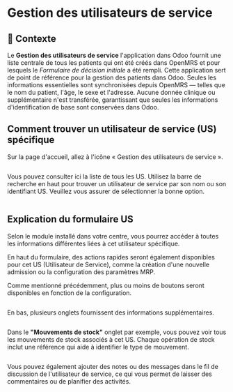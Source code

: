 # Gestion des utilisateurs de service

## **🧭** Contexte&#x20;

Le **Gestion des utilisateurs de service** l'application dans Odoo fournit une liste centrale de tous les patients qui ont été créés dans OpenMRS et pour lesquels le _Formulaire de décision initiale_ a été rempli. Cette application sert de point de référence pour la gestion des patients dans Odoo. Seules les informations essentielles sont synchronisées depuis OpenMRS — telles que le nom du patient, l'âge, le sexe et l'adresse. Aucune donnée clinique ou supplémentaire n'est transférée, garantissant que seules les informations d'identification de base sont conservées dans Odoo.

## Comment trouver un utilisateur de service (US) spécifique&#x20;

Sur la page d'accueil, allez à l'icône « Gestion des utilisateurs de service ».&#x20;

<figure><img src="https://2479359880-files.gitbook.io/~/files/v0/b/gitbook-x-prod.appspot.com/o/spaces%2FnTWGcVv7ikvz7HIC0Dby%2Fuploads%2FwgYqssYNXVtjPhYKKBCa%2Fimage.png?alt=media&#x26;token=e2aac634-e10d-49ba-b5c1-4b7793532432" alt=""><figcaption></figcaption></figure>

Vous pouvez consulter ici la liste de tous les US. Utilisez la barre de recherche en haut pour trouver un utilisateur de service par son nom ou son identifiant US. Veuillez vous assurer de sélectionner la bonne option.

<figure><img src="https://2479359880-files.gitbook.io/~/files/v0/b/gitbook-x-prod.appspot.com/o/spaces%2FnTWGcVv7ikvz7HIC0Dby%2Fuploads%2FqXqX10GKFUpZ6yfM8R8Q%2Fimage.png?alt=media&#x26;token=05d8cde9-c530-457f-91aa-86e689d6282a" alt=""><figcaption></figcaption></figure>

## Explication du formulaire US

Selon le module installé dans votre centre, vous pourrez accéder à toutes les informations différentes liées à cet utilisateur spécifique.

En haut du formulaire, des actions rapides seront également disponibles pour cet US (Utilisateur de Service), comme la création d'une nouvelle admission ou la configuration des paramètres MRP.&#x20;

Comme mentionné précédemment, plus ou moins de boutons seront disponibles en fonction de la configuration.

<figure><img src="https://2479359880-files.gitbook.io/~/files/v0/b/gitbook-x-prod.appspot.com/o/spaces%2FnTWGcVv7ikvz7HIC0Dby%2Fuploads%2FL3pyDtFTiRNOdwCMXIBF%2Fimage.png?alt=media&#x26;token=7e8c072d-1cec-45a8-bb62-3ac23faa094a" alt=""><figcaption></figcaption></figure>

En bas, plusieurs onglets fournissent des informations supplémentaires.

<figure><img src="https://2479359880-files.gitbook.io/~/files/v0/b/gitbook-x-prod.appspot.com/o/spaces%2FnTWGcVv7ikvz7HIC0Dby%2Fuploads%2FoLmvOSZU6q4ECVJk2DU3%2Fimage.png?alt=media&#x26;token=86a7533a-3425-4707-94cc-d19680f6542b" alt=""><figcaption></figcaption></figure>

Dans le **"Mouvements de stock"** onglet par exemple, vous pouvez voir tous les mouvements de stock associés à cet US. Chaque opération de stock inclut une référence qui aide à identifier le type de mouvement.

<figure><img src="https://2479359880-files.gitbook.io/~/files/v0/b/gitbook-x-prod.appspot.com/o/spaces%2FnTWGcVv7ikvz7HIC0Dby%2Fuploads%2FVg7C25P4o8AxjvjOW5bV%2Fimage.png?alt=media&#x26;token=faa92349-b411-43b9-9d13-86aabcb04263" alt=""><figcaption></figcaption></figure>

Vous pouvez également ajouter des notes ou des messages dans le fil de discussion de l'utilisateur de service, ce qui vous permet de laisser des commentaires ou de planifier des activités.

<figure><img src="https://2479359880-files.gitbook.io/~/files/v0/b/gitbook-x-prod.appspot.com/o/spaces%2FnTWGcVv7ikvz7HIC0Dby%2Fuploads%2FWs8KmVMIsVphkQZB2cqw%2Fimage.png?alt=media&#x26;token=987e3808-2ba8-4857-8740-7c3759262afb" alt=""><figcaption></figcaption></figure>
